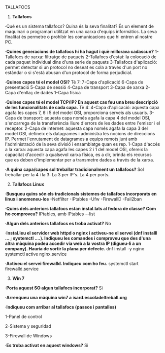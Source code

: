 TALLAFOCS

1. **Tallafocs**

·Què es un sistema tallafocs? Quina és la seva finalitat?
    És un element de maquinari o programari utilitzat en una xarxa d'equips informàtics. 
    La seva finalitat és permetre o prohibir les comunicacions que hi entren al nostre PC.

·**Quines generacions de tallafocs hi ha hagut i què millorava cadascun?**
    1-Tallafocs de xarxa: filtratge de paquets
    2-Tallafocs d'estat: la colocació de cada paquet individual dins d'una serie de paquets
    3-Tallafocs d'aplicació: permet detectar si un protocol no deseat es cola a través d'un port no estàndar o si s'està abusan d'un protocol de forma perjudicial.
    
·**Quines capes té el model OSI?**
    Tè 7:
    7-Capa d'aplicació
    6-Capa de presentació
    5-Capa de sessió
    4-Capa de transport
    3-Capa de xarxa
    2-Capa d'enllaç de dades
    1-Capa física
    
·**Quines capes té el model TCP/IP? En aquest cas feu una breu descripció de les funcionalitats de cada capa.**
    Tè 4:
        4-Capa d'aplicació: aquesta capa agafa les capes 7, 6 i 5 del model OSI, proporciona serveis als usuaris.
        3-Capa de transport: aquesta capa només agafa la capa 4 del model OSI, s'encarrega de la transferència lliure d'errors de les dades entre l'emisor i el receptor.
        2-Capa de internet: aquesta capa només agafa la capa 3 del model OSI, defineix els datagrames i administra les nocions de direccions IP. Permet l'enrutament de datagrames a equips remots junt amb l'administració de la seva divisió i ensamblatge quan es rep.
        1-Capa d'accés a la xarxa: aquesta capa agafa les capes 2 i 1 del model OSI, ofereix la capacitat d'accedir a qualsevol xarxa física, es a dir, brinda els recursos que es deben d'implementar per a transmetre dades a través de la xarxa.
        
·**A quina capa/capes sol treballar tradicionalment un tallafocs?**
    Sol treballar per la 4 i la 3:
    La 3 per IP's.
    La 4 per ports.

2. **Tallafocs Linux**

·**Busqueu quins són els tradicionals sistemes de tallafocs incorporats en linux i anomeneu-los**
    -Netfilter
    -IPtables
    -Ufw
    -FirewallD
    -Fail2ban
    
·**Quins dels anteriors tallafocs estan instal.lats al fedora de classe? Com ho comproveu?**
    IPtables, amb IPtables --list
    
·**Algun dels anteriors tallafocs es troba activat?**
    No
    
·**Instal.leu el servidor web httpd o nginx i activeu-ne el servei (dnf installl ...  ; systemctl ....). Indiqueu les comandes i comproveu que des d'una altra màquina podeu accedir via web a la vostra IP (digueu-li a un company). Hauria de sortir la plana per defecte.**
    dnf install -y nginx
    systemctl active nginx.service
    
·**Activeu el servei firewalld. Indiqueu com ho feu.**
    systemctl start firewalld.service

3. **Win 7**

·**Porta aquest SO algun tallafocs incorporat?**
    Si
    
·**Arrenqueu una màquina win7 a isard.escoladeltreball.org**

·**Indiqueu com arribar al tallafocs (passos i pantalles)**

1-Panel de control

2-Sistema y seguridad

3-Firewall de Windows

·**Es troba activat en aquest windows?**
    Si
